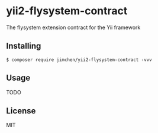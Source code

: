 # yii2-flysystem-contract

The flysystem extension contract for the Yii framework

## Installing

```shell
$ composer require jimchen/yii2-flysystem-contract -vvv
```

## Usage

TODO

## License

MIT